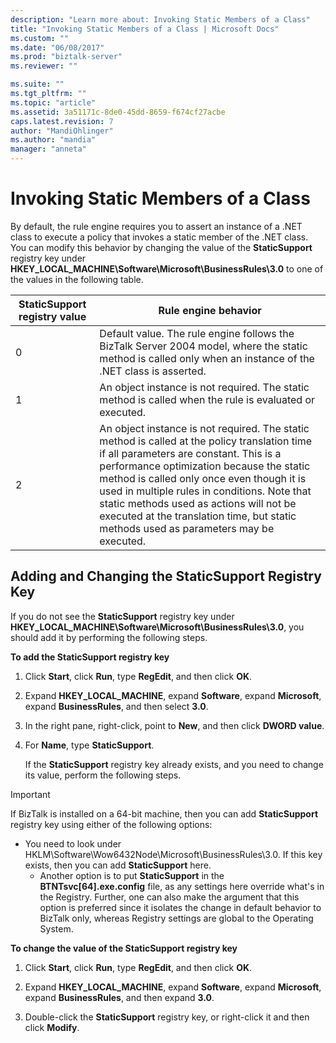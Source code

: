 ```yaml
---
description: "Learn more about: Invoking Static Members of a Class"
title: "Invoking Static Members of a Class | Microsoft Docs"
ms.custom: ""
ms.date: "06/08/2017"
ms.prod: "biztalk-server"
ms.reviewer: ""

ms.suite: ""
ms.tgt_pltfrm: ""
ms.topic: "article"
ms.assetid: 3a51171c-8de0-45dd-8659-f674cf27acbe
caps.latest.revision: 7
author: "MandiOhlinger"
ms.author: "mandia"
manager: "anneta"
---
```

# Invoking Static Members of a Class
By default, the rule engine requires you to assert an instance of a .NET class to execute a policy that invokes a static member of the .NET class. You can modify this behavior by changing the value of the **StaticSupport** registry key under **HKEY_LOCAL_MACHINE\Software\Microsoft\BusinessRules\3.0** to one of the values in the following table.  
  
|StaticSupport registry value|Rule engine behavior|  
|----------------------------------|--------------------------|  
|0|Default value. The rule engine follows the BizTalk Server 2004 model, where the static method is called only when an instance of the .NET class is asserted.|  
|1|An object instance is not required. The static method is called when the rule is evaluated or executed.|  
|2|An object instance is not required. The static method is called at the policy translation time if all parameters are constant. This is a performance optimization because the static method is called only once even though it is used in multiple rules in conditions. Note that static methods used as actions will not be executed at the translation time, but static methods used as parameters may be executed.|  
  
## Adding and Changing the StaticSupport Registry Key  
 If you do not see the **StaticSupport** registry key under **HKEY_LOCAL_MACHINE\Software\Microsoft\BusinessRules\3.0**, you should add it by performing the following steps.  
  
 **To add the StaticSupport registry key**  
  
1. Click **Start**, click **Run**, type **RegEdit**, and then click **OK**.  
  
2. Expand **HKEY_LOCAL_MACHINE**, expand **Software**, expand **Microsoft**, expand **BusinessRules**, and then select **3.0**.  
  
3. In the right pane, right-click, point to **New**, and then click **DWORD value**.  
  
4. For **Name**, type **StaticSupport**.  
  
   If the **StaticSupport** registry key already exists, and you need to change its value, perform the following steps.  
  
> [!IMPORTANT]
>  If BizTalk is installed on a 64-bit machine, then you can add **StaticSupport** registry key using either of the following options:  
> 
> - You need to look under HKLM\Software\Wow6432Node\Microsoft\BusinessRules\3.0. If this key exists, then you can add **StaticSupport** here.  
>   -   Another option is to put **StaticSupport** in the **BTNTsvc[64].exe.config** file, as any settings here override what's in the Registry.  Further, one can also make the argument that this option is preferred since it isolates the change in default behavior to BizTalk only, whereas Registry settings are global to the Operating System.  
  
 **To change the value of the StaticSupport registry key**  
  
1.  Click **Start**, click **Run**, type **RegEdit**, and then click **OK**.  
  
2.  Expand **HKEY_LOCAL_MACHINE**, expand **Software**, expand **Microsoft**, expand **BusinessRules**, and then expand **3.0**.  
  
3.  Double-click the **StaticSupport** registry key, or right-click it and then click **Modify**.
